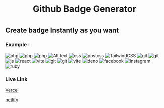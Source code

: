 <h1 align=center>Github Badge Generator <h1/>

## Create badge Instantly as you want

### Example :

<img alt="php" src="https://img.shields.io/badge/php-green.svg?style=for-the-badge&logo=php&logoColor=0f172a"/> <img alt="php" src="https://img.shields.io/badge/Node.js-339933.svg?style=for-the-badge&logo=nodedotjs&logoColor=white"/> <img alt="php" src="https://img.shields.io/badge/Python-3776AB.svg?style=for-the-badge&logo=Python&logoColor=white"/> <img alt="Alt text" src="https://img.shields.io/badge/HTML5-E34F26.svg?style=for-the-badge&logo=HTML5&logoColor=white"/> <img alt="css" src="https://img.shields.io/badge/CSS3-1572B6.svg?style=for-the-badge&logo=CSS3&logoColor=white"/> <img alt="postcss" src="https://img.shields.io/badge/PostCSS-DD3A0A.svg?style=for-the-badge&logo=PostCSS&logoColor=white"/> <img alt="TailwindCSS" src="https://img.shields.io/badge/Tailwind%20CSS-06B6D4.svg?style=for-the-badge&logo=Tailwind-CSS&logoColor=white"/> <img alt="git" src="https://img.shields.io/badge/Open Props -14161A.svg?style=for-the-badge&logo=PurgeCSS&logoColor=white"/> <img alt="git" src="https://img.shields.io/badge/Sass-CC6699.svg?style=for-the-badge&logo=Sass&logoColor=white"/> <img alt="js" src="https://img.shields.io/badge/JavaScript-F7DF1E.svg?style=for-the-badge&logo=JavaScript&logoColor=black"/> <img alt="react" src="https://img.shields.io/badge/React-61DAFB.svg?style=for-the-badge&logo=React&logoColor=black"/> <img alt="vite" src="https://img.shields.io/badge/Vite-646CFF.svg?style=for-the-badge&logo=Vite&logoColor=white"/> <img alt="git" src="https://img.shields.io/badge/Git-F05032.svg?style=for-the-badge&logo=Git&logoColor=white"/> <img alt="git" src="https://img.shields.io/badge/Figma-F24E1E.svg?style=for-the-badge&logo=Figma&logoColor=white"/> <img alt="vite" src="https://img.shields.io/badge/github-black.svg?style=for-the-badge&logo=github&logoColor=white"/> <img alt='deno' src='https://img.shields.io/badge/deno-blue.svg?style=for-the-badge&logo=deno&logoColor' /> <img alt='facebook' src='https://img.shields.io/badge/facebook-9cf.svg?style=for-the-badge&logo=facebook&logoColor' /> <img alt='instagram' src='https://img.shields.io/badge/instagram-blue.svg?style=for-the-badge&logo=instagram&logoColor' /> <img alt='ruby' src='https://img.shields.io/badge/ruby-informational.svg?style=for-the-badge&logo=ruby&logoColor' />

### Live Link

[Vercel](https://github-badge-generator-i975o8h6c-mdkawsarislam2002.vercel.app/)

[netlify](https://badge-generator.netlify.app/)
